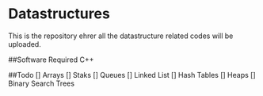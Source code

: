 # Datastructures
This is the repository ehrer all the datastructure related codes will be uploaded.

##Software Required
C++

##Todo
[] Arrays
[] Staks
[] Queues
[] Linked List
[] Hash Tables
[] Heaps
[] Binary Search Trees




